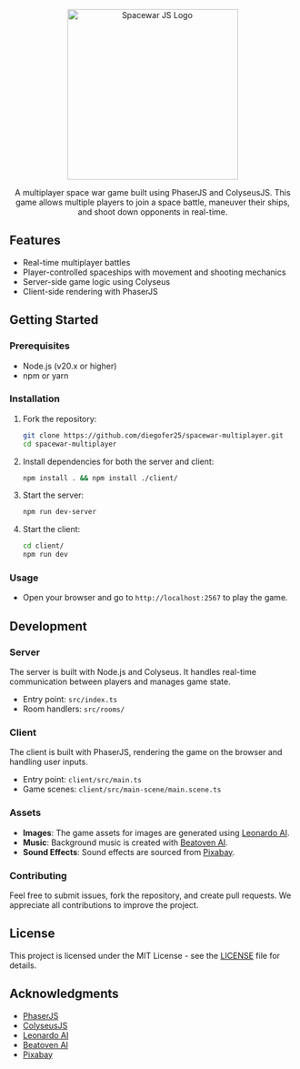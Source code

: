<p align="center">
  <a href="https://lively-pond-07951410f.5.azurestaticapps.net" target="blank"><img src="https://github.com/diegofer25/spacewar-multiplayer/blob/main/client/src/assets/images/logo.png?raw=true" width="300" alt="Spacewar JS Logo" /></a>
</p>
<p align="center">A multiplayer space war game built using PhaserJS and ColyseusJS. This game allows multiple players to join a space battle, maneuver their ships, and shoot down opponents in real-time.</p>

## Features

-   Real-time multiplayer battles
-   Player-controlled spaceships with movement and shooting mechanics
-   Server-side game logic using Colyseus
-   Client-side rendering with PhaserJS

## Getting Started

### Prerequisites

-   Node.js (v20.x or higher)
-   npm or yarn

### Installation

1. Fork the repository:

    ```bash
    git clone https://github.com/diegofer25/spacewar-multiplayer.git
    cd spacewar-multiplayer
    ```

2. Install dependencies for both the server and client:

    ```bash
    npm install . && npm install ./client/
    ```

3. Start the server:

    ```bash
    npm run dev-server
    ```

4. Start the client:

    ```bash
    cd client/
    npm run dev
    ```

### Usage

-   Open your browser and go to `http://localhost:2567` to play the game.

## Development

### Server

The server is built with Node.js and Colyseus. It handles real-time communication between players and manages game state.

-   Entry point: `src/index.ts`
-   Room handlers: `src/rooms/`

### Client

The client is built with PhaserJS, rendering the game on the browser and handling user inputs.

-   Entry point: `client/src/main.ts`
-   Game scenes: `client/src/main-scene/main.scene.ts`

### Assets

-   **Images**: The game assets for images are generated using [Leonardo AI](https://leonardo.ai).
-   **Music**: Background music is created with [Beatoven AI](https://www.beatoven.ai/).
-   **Sound Effects**: Sound effects are sourced from [Pixabay](https://pixabay.com/sound-effects/).

### Contributing

Feel free to submit issues, fork the repository, and create pull requests. We appreciate all contributions to improve the project.

## License

This project is licensed under the MIT License - see the [LICENSE](./LICENSE) file for details.

## Acknowledgments

-   [PhaserJS](https://phaser.io/)
-   [ColyseusJS](https://colyseus.io/)
-   [Leonardo AI](https://leonardo.ai)
-   [Beatoven AI](https://www.beatoven.ai)
-   [Pixabay](https://pixabay.com/sound-effects/)
